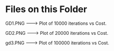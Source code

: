 # Files on this Folder

GD1.PNG ---> Plot of 10000 iterations vs Cost.

GD2.PNG ---> Plot of 20000 iterations vs Cost.

gd3.PNG ---> Plot of 100000 iterations vs Cost.
